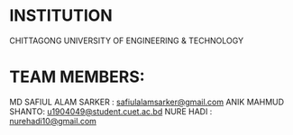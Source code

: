 # INSTITUTION
CHITTAGONG UNIVERSITY OF ENGINEERING & TECHNOLOGY

# TEAM MEMBERS:
MD SAFIUL ALAM SARKER : safiulalamsarker@gmail.com ANIK MAHMUD SHANTO: u1904049@student.cuet.ac.bd NURE HADI : nurehadi10@gmail.com
